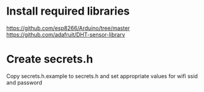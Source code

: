 # Install required libraries
https://github.com/esp8266/Arduino/tree/master
https://github.com/adafruit/DHT-sensor-library

# Create secrets.h
Copy secrets.h.example to secrets.h and set appropriate values for wifi ssid and password 
